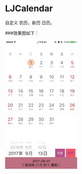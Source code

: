# LJCalendar
自定义 农历，新历 日历。

###效果图如下：

![image](https://github.com/DistanceLe/Images/raw/master/calendar.gif)

